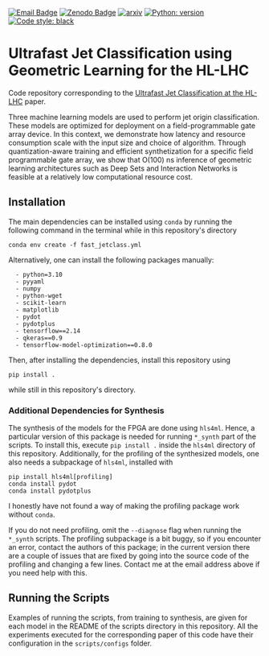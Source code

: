 [![Email Badge](https://img.shields.io/badge/blah-podagiu%40ethz.ch-blue?style=flat-square&logo=minutemailer&logoColor=white&label=%20&labelColor=grey)](mailto:podagiu@ethz.ch)
[![Zenodo Badge](https://img.shields.io/badge/blah-10.5281%2Fzenodo.10553804-blue?style=flat-square&label=Zenodo&labelColor=grey)](https://zenodo.org/records/10553805)
[![arxiv](https://img.shields.io/badge/blah-2402.01876-red?style=flat-square&label=arXiv&labelColor=grey)](https://arxiv.org/abs/2402.01876)
[![Python: version](https://img.shields.io/badge/python-3.10-blue?style=flat-square&logo=python)](https://www.python.org/downloads/)
[![Code style: black](https://img.shields.io/badge/code%20style-black-black?style=flat-square&logo=black)](https://github.com/psf/black)

# Ultrafast Jet Classification using Geometric Learning for the HL-LHC

Code repository corresponding to the [Ultrafast Jet Classification at the HL-LHC](https://arxiv.org/abs/2402.01876) paper.

Three machine learning models are used to perform jet origin classification. 
These models are optimized for deployment on a field-programmable gate array device. 
In this context, we demonstrate how latency and resource consumption scale with the input size and choice of algorithm. 
Through quantization-aware training and efficient synthetization for a specific field programmable gate array, we show that O(100) ns inference of geometric learning architectures such as Deep Sets and Interaction Networks is feasible at a relatively low computational resource cost.

## Installation
The main dependencies can be installed using `conda` by running the following command in the terminal while in this repository's directory
```
conda env create -f fast_jetclass.yml
```
Alternatively, one can install the following packages manually:
```
  - python=3.10
  - pyyaml
  - numpy
  - python-wget
  - scikit-learn
  - matplotlib
  - pydot
  - pydotplus
  - tensorflow==2.14
  - qkeras==0.9
  - tensorflow-model-optimization==0.8.0
```

Then, after installing the dependencies, install this repository using
```
pip install .
```
while still in this repository's directory.

### Additional Dependencies for Synthesis
The synthesis of the models for the FPGA are done using `hls4ml`.
Hence, a particular version of this package is needed for running `*_synth` part of the scripts.
To install this, execute `pip install .` inside the `hls4ml` directory of this repository.
Additionally, for the profiling of the synthesized models, one also needs a subpackage of `hls4ml`, installed with
```
pip install hls4ml[profiling]
conda install pydot
conda install pydotplus
```
I honestly have not found a way of making the profiling package work without `conda`.

If you do not need profiling, omit the `--diagnose` flag when running the `*_synth` scripts.
The profiling subpackage is a bit buggy, so if you encounter an error, contact the authors of this package; in the current version there are a couple of issues that are fixed by going into the source code of the profiling and changing a few lines.
Contact me at the email address above if you need help with this.

## Running the Scripts
Examples of running the scripts, from training to synthesis, are given for each model in the README of the scripts directory in this repository.
All the experiments executed for the corresponding paper of this code have their configuration in the `scripts/configs` folder.
